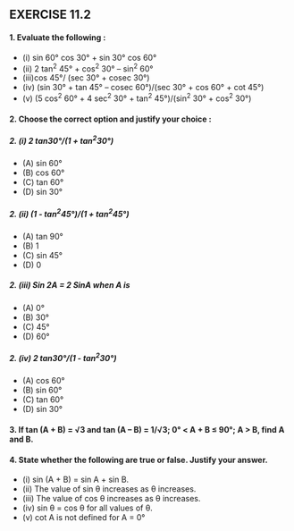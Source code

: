 ## EXERCISE 11.2
#### 1. Evaluate the following :
* (i) sin 60° cos 30° + sin 30° cos 60° 
* (ii) 2 tan<sup>2</sup> 45° + cos<sup>2</sup> 30° – sin<sup>2</sup> 60°
* (iii)cos 45°/ (sec 30° + cosec 30°)
* (iv) (sin 30° + tan 45° – cosec 60°)/(sec 30° + cos 60° + cot 45°)
* (v) (5 cos<sup>2</sup> 60° + 4 sec<sup>2</sup> 30° + tan<sup>2</sup> 45°)/(sin<sup>2</sup> 30° + cos<sup>2</sup> 30°)

#### 2. Choose the correct option and justify your choice :
##### 2. (i) 2 tan30°/(1 + tan<sup>2</sup>30°)
* (A) sin 60° 
* (B) cos 60° 
* (C) tan 60° 
* (D) sin 30°

##### 2. (ii) (1 - tan<sup>2</sup>45°)/(1 + tan<sup>2</sup>45°)
* (A) tan 90° 
* (B) 1 
* (C) sin 45° 
* (D) 0

##### 2. (iii) Sin 2A = 2 SinA when A is 
* (A) 0° 
* (B) 30° 
* (C) 45° 
* (D) 60°

##### 2. (iv) 2 tan30°/(1 - tan<sup>2</sup>30°)
* (A) cos 60° 
* (B) sin 60° 
* (C) tan 60° 
* (D) sin 30°

#### 3. If tan (A + B) = √3 and tan (A – B) = 1/√3; 0° < A + B ≤ 90°; A > B, find A and B.

#### 4. State whether the following are true or false. Justify your answer.
* (i) sin (A + B) = sin A + sin B.
* (ii) The value of sin θ increases as θ increases.
* (iii) The value of cos θ increases as θ increases.
* (iv) sin θ = cos θ for all values of θ.
* (v) cot A is not defined for A = 0°

